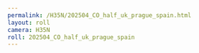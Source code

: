 ```yaml
---
permalink: /H35N/202504_CO_half_uk_prague_spain.html
layout: roll
camera: H35N
roll: 202504_CO_half_uk_prague_spain
---
```


<!-- Description. -->

